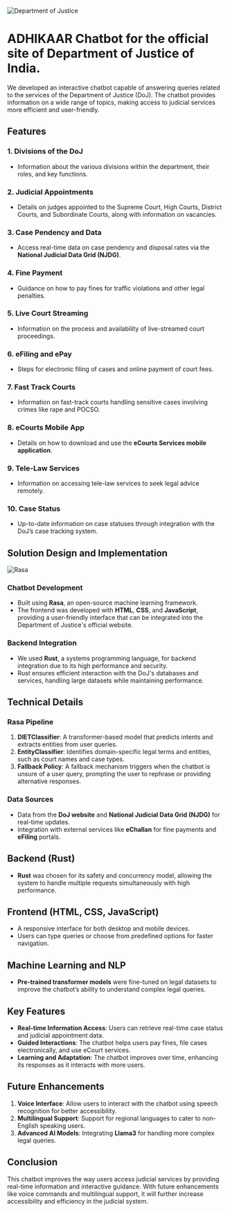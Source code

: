 ![Department of Justice](https://d3fp5tyfm1gdbn.cloudfront.net/2022/Sep/02/1662116974_DOJ-Logo.png)
# ADHIKAAR Chatbot for the official site of Department of Justice of India.
We developed an interactive chatbot capable of answering queries related to the services of the Department of Justice (DoJ). The chatbot provides information on a wide range of topics, making access to judicial services more efficient and user-friendly.

## Features

### 1. Divisions of the DoJ
- Information about the various divisions within the department, their roles, and key functions.

### 2. Judicial Appointments
- Details on judges appointed to the Supreme Court, High Courts, District Courts, and Subordinate Courts, along with information on vacancies.

### 3. Case Pendency and Data
- Access real-time data on case pendency and disposal rates via the **National Judicial Data Grid (NJDG)**.

### 4. Fine Payment
- Guidance on how to pay fines for traffic violations and other legal penalties.

### 5. Live Court Streaming
- Information on the process and availability of live-streamed court proceedings.

### 6. eFiling and ePay
- Steps for electronic filing of cases and online payment of court fees.

### 7. Fast Track Courts
- Information on fast-track courts handling sensitive cases involving crimes like rape and POCSO.

### 8. eCourts Mobile App
- Details on how to download and use the **eCourts Services mobile application**.

### 9. Tele-Law Services
- Information on accessing tele-law services to seek legal advice remotely.

### 10. Case Status
- Up-to-date information on case statuses through integration with the DoJ’s case tracking system.

## Solution Design and Implementation

![Rasa](https://d3fp5tyfm1gdbn.cloudfront.net/2022/Sep/02/1662116974_DOJ-Logo.png)
### Chatbot Development
- Built using **Rasa**, an open-source machine learning framework.
- The frontend was developed with **HTML**, **CSS**, and **JavaScript**, providing a user-friendly interface that can be integrated into the Department of Justice's official website.

### Backend Integration
- We used **Rust**, a systems programming language, for backend integration due to its high performance and security.
- Rust ensures efficient interaction with the DoJ's databases and services, handling large datasets while maintaining performance.

## Technical Details

### Rasa Pipeline
1. **DIETClassifier**: A transformer-based model that predicts intents and extracts entities from user queries.
2. **EntityClassifier**: Identifies domain-specific legal terms and entities, such as court names and case types.
3. **Fallback Policy**: A fallback mechanism triggers when the chatbot is unsure of a user query, prompting the user to rephrase or providing alternative responses.

### Data Sources
- Data from the **DoJ website** and **National Judicial Data Grid (NJDG)** for real-time updates.
- Integration with external services like **eChallan** for fine payments and **eFiling** portals.

## Backend (Rust)
- **Rust** was chosen for its safety and concurrency model, allowing the system to handle multiple requests simultaneously with high performance.

## Frontend (HTML, CSS, JavaScript)
- A responsive interface for both desktop and mobile devices.
- Users can type queries or choose from predefined options for faster navigation.

## Machine Learning and NLP
- **Pre-trained transformer models** were fine-tuned on legal datasets to improve the chatbot’s ability to understand complex legal queries.

## Key Features
- **Real-time Information Access**: Users can retrieve real-time case status and judicial appointment data.
- **Guided Interactions**: The chatbot helps users pay fines, file cases electronically, and use eCourt services.
- **Learning and Adaptation**: The chatbot improves over time, enhancing its responses as it interacts with more users.

## Future Enhancements

1. **Voice Interface**: Allow users to interact with the chatbot using speech recognition for better accessibility.
2. **Multilingual Support**: Support for regional languages to cater to non-English speaking users.
3. **Advanced AI Models**: Integrating **Llama3** for handling more complex legal queries.

## Conclusion
This chatbot improves the way users access judicial services by providing real-time information and interactive guidance. With future enhancements like voice commands and multilingual support, it will further increase accessibility and efficiency in the judicial system.
